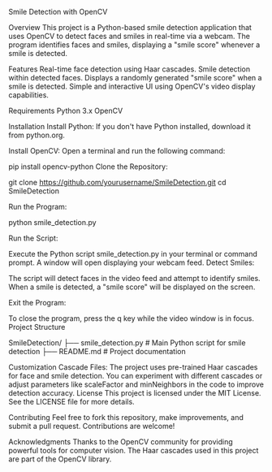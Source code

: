 Smile Detection with OpenCV

Overview
This project is a Python-based smile detection application that uses OpenCV to detect faces and smiles in real-time via a webcam. The program identifies faces and smiles, displaying a "smile score" whenever a smile is detected.

Features
Real-time face detection using Haar cascades.
Smile detection within detected faces.
Displays a randomly generated "smile score" when a smile is detected.
Simple and interactive UI using OpenCV's video display capabilities.

Requirements
Python 3.x
OpenCV

Installation
Install Python: If you don't have Python installed, download it from python.org.

Install OpenCV: Open a terminal and run the following command:


pip install opencv-python
Clone the Repository:


git clone https://github.com/yourusername/SmileDetection.git
cd SmileDetection

Run the Program:

python smile_detection.py

Run the Script:

Execute the Python script smile_detection.py in your terminal or command prompt.
A window will open displaying your webcam feed.
Detect Smiles:

The script will detect faces in the video feed and attempt to identify smiles.
When a smile is detected, a "smile score" will be displayed on the screen.

Exit the Program:

To close the program, press the q key while the video window is in focus.
Project Structure


SmileDetection/
├── smile_detection.py    # Main Python script for smile detection
├── README.md             # Project documentation

Customization
Cascade Files: The project uses pre-trained Haar cascades for face and smile detection. You can experiment with different cascades or adjust parameters like scaleFactor and minNeighbors in the code to improve detection accuracy.
License
This project is licensed under the MIT License. See the LICENSE file for more details.

Contributing
Feel free to fork this repository, make improvements, and submit a pull request. Contributions are welcome!

Acknowledgments
Thanks to the OpenCV community for providing powerful tools for computer vision.
The Haar cascades used in this project are part of the OpenCV library.